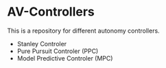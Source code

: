 # AV-Controllers
This is a repository for different autonomy controllers. 

- Stanley Controler
- Pure Pursuit Controler (PPC)
- Model Predictive Controler (MPC)
